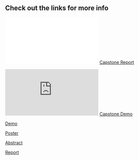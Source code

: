 ## Check out the links for more info

<object data="CapstoneReport.pdf" type="application/pdf" width="700px" height="700px">
    <embed src="CapstoneReport.pdf">
        <a href="CapstoneReport.pdf">Capstone Report</a>
    </embed>
</object>

<object width="420" height="315"
data="https://www.youtube.com/watch?v=reEQYWBglns">
    <embed src="https://www.youtube.com/watch?v=reEQYWBglns">
        <a href="https://www.youtube.com/watch?v=reEQYWBglns">Capstone Demo</a>
    </embed>
</object>

[Demo](https://www.youtube.com/watch?v=reEQYWBglns)

[Poster](Open-Ears-poster.pdf)

[Abstract](Open-Ears-Abstract.docx)

[Report](CapstoneReport.pdf)
